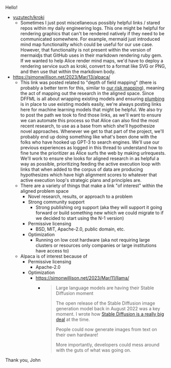 Hello!

- [yuzutech/kroki](https://github.com/yuzutech/kroki)
  - Sometimes I just post miscellaneous possibly helpful links / stared repos within my daily engineering logs. This one might be helpful for rendering graphics that can't be rendered natively if they need to be communicated somewhere. For example, mermaid just introduced mind map functionality which could be useful for our use case. However, that functionality is not present within the version of mermaidjs that GitHub uses in their markdown rendering ruby gem. If we wanted to help Alice render mind maps, we'd have to deploy a rendering service such as kroki, convert to a format like SVG or PNG, and then use that within the markdown body.
- https://simonwillison.net/2023/Mar/13/alpaca/
  - This link was posted related to "depth of field mapping" (there is probably a better term for this, similar to [our risk mapping](https://github.com/intel/dffml/blob/11fea2bb0dd0aec3c19533e61d15d894c8112d25/docs/tutorials/rolling_alice/0001_coach_alice/0007_cartographer_extraordinaire.md)), meaning the act of mapping out the research in the aligned space. Since DFFML is all about wrapping existing models and ensuring [plumbing](https://www.techopedia.com/definition/31509/plumbing) is in place to use existing models easily, we're always posting links here for machine learning models that might be helpful. We also try to post the path we took to find those links, as we'll want to ensure we can automate this process so that Alice can also find the most recent research, to use as a base from which she'll hypothesize novel approaches. Whenever we get to that part of the project, we'll probably end up doing something like what's been done with the folks who have hooked up GPT-3 to search engines. We'll use our previous experiences as logged in this thread to understand how to fine tune the prioritizer as Alice surfs the web by making urlrequests. We'll work to ensure she looks for aligned research in as helpful a way as possible, prioritizing feeding the active execution loop with links that when added to the corpus of data are producing hypothesizes which have high alignment scores to whatever that active execution loop's strategic plans and principles are.
  - There are a variety of things that make a link "of interest" within the aligned problem space
    - Novel research, results, or approach to a problem
    - Strong community support
      - Strong publishing org support (aka they will support it going forward or build something new which we could migrate to if we decided to start using the N-1 version)
    - Permissive licensing
      - BSD, MIT, Apache-2.0, public domain, etc.
    - Optimization
      - Running on low cost hardware (aka not requiring large clusters or resources only companies or large institutions have access to)
  - Alpaca is of interest because of
    - Permissive licensing
      - Apache-2.0
    - Optimization
      - https://simonwillison.net/2023/Mar/11/llama/
        - > Large language models are having their Stable Diffusion moment
          >
          > The open release of the Stable Diffusion image generation model back in August 2022 was a key moment. I wrote how [Stable Diffusion is a really big deal](https://simonwillison.net/2022/Aug/29/stable-diffusion/) at the time.
          >
          > People could now generate images from text on their own hardware!
          >
          > More importantly, developers could mess around with the guts of what was going on.

Thank you,
John